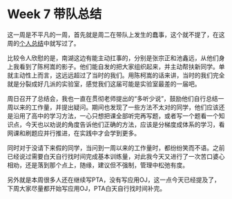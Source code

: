 # Week 7 带队总结
这一周是不平凡的一周，首先就是周二在带队上发生的蠢事，这个就不提了，在这周的[个人总结](/blogs/summary/2025-2026-1/Week_7.html)中就写过了。

比较令人欣慰的是，南湖这边有能主动扛事的，分别是张宗正和池鑫远，从他们身上我看到了陈柯嵩的影子。他们能自发的把大家组织起来，并主动帮扶新同学。单就主动性上而言，这远远超过了当时的我们。用陈柯嵩的话来讲，当时的我们完全就是分裂成好几派的实验室，感觉我们这届可能是实验室最差的一届吧。

周日召开了总结会，我也一直在贯彻老师提出的“多听少说”，鼓励他们自行总结一周以来的工作量，并提出疑问。期间也发现了一些方法不太对的同学，他们应该还是沿用了高中的学习方法，一心只想把课全部听完再写题，或者写一个题看一个知识点，今天也以劝说的角度告诉他们正确的方法，应该是分梯度成体系的学习，看网课和刷题应并行推进，在实践中才会学到更多。

同时对于没请下来假的同学，当问到一周以来的工作量时，都纷纷笑而不语。之前已经说过需要白天自行找时间完成基本训练量，对此我今天又进行了一次苦口婆心相劝，还是落到那个点上，随缘，建议但不强制，管理中松弛有度。

另外就是本周很多人还在继续写PTA，没有写应用OJ，这一点今天已经提及了，下周大家尽量都开始写应用OJ，PTA白天自行找时间补完。